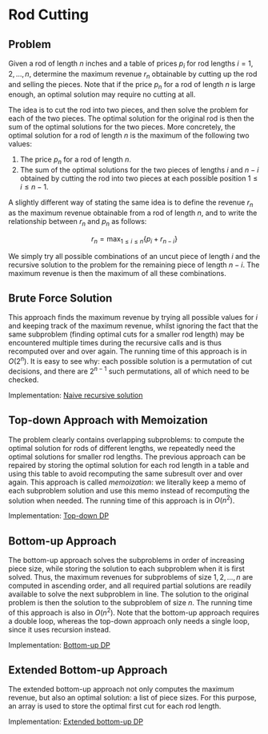 # Rod Cutting

## Problem

Given a rod of length $n$ inches and a table of prices $p_i$ for rod lengths $i = 1, 2, ..., n$, determine the maximum revenue $r_n$ obtainable by cutting up the rod and selling the pieces. Note that if the price $p_n$ for a rod of length $n$ is large enough, an optimal solution may require no cutting at all.

The idea is to cut the rod into two pieces, and then solve the problem for each of the two pieces. The optimal solution for the original rod is then the sum of the optimal solutions for the two pieces.
More concretely, the optimal solution for a rod of length $n$ is the maximum of the following two values:

1. The price $p_n$ for a rod of length $n$.  
2. The sum of the optimal solutions for the two pieces of lengths $i$ and $n - i$ obtained by cutting the rod into two pieces at each possible position $1 \leq i \leq n-1$.  

A slightly different way of stating the same idea is to define the revenue $r_n$ as the maximum revenue obtainable from a rod of length $n$, and to write the relationship between $r_n$ and $p_n$ as follows:

$$
r_n = \max_{1 \leq i \leq n} \lbrace p_i + r_{n-i} \rbrace
$$

We simply try all possible combinations of an uncut piece of length $i$ and the recursive solution to the problem for the remaining piece of length $n-i$. The maximum revenue is then the maximum of all these combinations.

## Brute Force Solution

This approach finds the maximum revenue by trying all possible values for $i$ and keeping track of the maximum revenue, whilst ignoring the fact that the same subproblem (finding optimal cuts for a smaller rod length) may be encountered multiple times during the recursive calls and is thus recomputed over and over again. The running time of this approach is in $O(2^n)$. It is easy to see why: each possible solution is a permutation of cut decisions, and there are $2^{n-1}$ such permutations, all of which need to be checked.

Implementation: [Naive recursive solution](https://github.com/pl3onasm/Algorithms/tree/main/algorithms/dynamic-programming/rod-cutting/cut-rod1.c)

## Top-down Approach with Memoization

The problem clearly contains overlapping subproblems: to compute the optimal solution for rods of different lengths, we repeatedly need the optimal solutions for smaller rod lengths. The previous approach can be repaired by storing the optimal solution for each rod length in a table and using this table to avoid recomputing the same subresult over and over again. This approach is called *memoization*: we literally keep a memo of each subproblem solution and use this memo instead of recomputing the solution when needed. The running time of this approach is in $O(n^2)$.

Implementation: [Top-down DP](https://github.com/pl3onasm/Algorithms/tree/main/algorithms/dynamic-programming/rod-cutting/cut-rod2.c)

## Bottom-up Approach

The bottom-up approach solves the subproblems in order of increasing piece size, while storing the solution to each subproblem when it is first solved. Thus, the maximum revenues for subproblems of size $1, 2, ..., n$ are computed in ascending order, and all required partial solutions are readily available to solve the next subproblem in line. The solution to the original problem is then the solution to the subproblem of size $n$. The running time of this approach is also in $O(n^2)$. Note that the bottom-up approach requires a double loop, whereas the top-down approach only needs a single loop, since it uses recursion instead.

Implementation: [Bottom-up DP](https://github.com/pl3onasm/Algorithms/tree/main/algorithms/dynamic-programming/rod-cutting/cut-rod3.c)

## Extended Bottom-up Approach

The extended bottom-up approach not only computes the maximum revenue, but also an optimal solution: a list of piece sizes. For this purpose, an array is used to store the optimal first cut for each rod length.

Implementation: [Extended bottom-up DP](https://github.com/pl3onasm/Algorithms/tree/main/algorithms/dynamic-programming/rod-cutting/cut-rod4.c)
